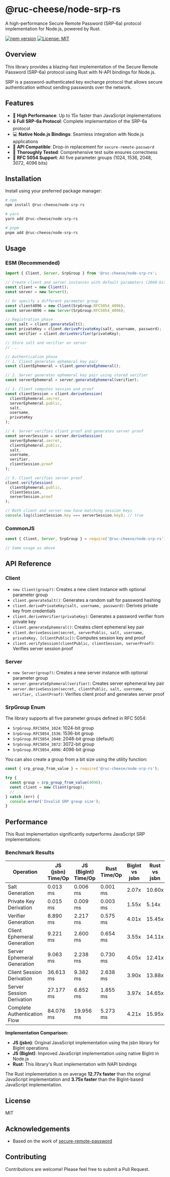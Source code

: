 # @ruc-cheese/node-srp-rs

A high-performance Secure Remote Password (SRP-6a) protocol implementation for Node.js, powered by Rust.

[![npm version](https://img.shields.io/npm/v/@ruc-cheese/node-srp-rs.svg)](https://www.npmjs.com/package/@ruc-cheese/node-srp-rs)
[![License: MIT](https://img.shields.io/badge/License-MIT-blue.svg)](https://opensource.org/licenses/MIT)

## Overview

This library provides a blazing-fast implementation of the Secure Remote Password (SRP-6a) protocol using Rust with N-API bindings for Node.js.

SRP is a password-authenticated key exchange protocol that allows secure authentication without sending passwords over the network.

## Features

- 🚀 **High Performance**: Up to 15x faster than JavaScript implementations
- 🔒 **Full SRP-6a Protocol**: Complete implementation of the SRP-6a protocol
- 💻 **Native Node.js Bindings**: Seamless integration with Node.js applications
- 🔄 **API Compatible**: Drop-in replacement for `secure-remote-password`
- 🧪 **Thoroughly Tested**: Comprehensive test suite ensures correctness
- 🔐 **RFC 5054 Support**: All five parameter groups (1024, 1536, 2048, 3072, 4096 bits)

## Installation

Install using your preferred package manager:

```bash
# npm
npm install @ruc-cheese/node-srp-rs

# yarn
yarn add @ruc-cheese/node-srp-rs

# pnpm
pnpm add @ruc-cheese/node-srp-rs
```

## Usage

### ESM (Recommended)

```javascript
import { Client, Server, SrpGroup } from '@ruc-cheese/node-srp-rs';

// Create client and server instances with default parameters (2048-bit group)
const client = new Client();
const server = new Server();

// Or specify a different parameter group
const client4096 = new Client(SrpGroup.RFC5054_4096);
const server4096 = new Server(SrpGroup.RFC5054_4096);

// Registration phase
const salt = client.generateSalt();
const privateKey = client.derivePrivateKey(salt, username, password);
const verifier = client.deriveVerifier(privateKey);

// Store salt and verifier on server
// ...

// Authentication phase
// 1. Client generates ephemeral key pair
const clientEphemeral = client.generateEphemeral();

// 2. Server generates ephemeral key pair using stored verifier
const serverEphemeral = server.generateEphemeral(verifier);

// 3. Client computes session and proof
const clientSession = client.deriveSession(
  clientEphemeral.secret,
  serverEphemeral.public,
  salt,
  username,
  privateKey
);

// 4. Server verifies client proof and generates server proof
const serverSession = server.deriveSession(
  serverEphemeral.secret,
  clientEphemeral.public,
  salt,
  username,
  verifier,
  clientSession.proof
);

// 5. Client verifies server proof
client.verifySession(
  clientEphemeral.public,
  clientSession,
  serverSession.proof
);

// Both client and server now have matching session keys
console.log(clientSession.key === serverSession.key); // true
```

### CommonJS

```javascript
const { Client, Server, SrpGroup } = require('@ruc-cheese/node-srp-rs');

// Same usage as above
```

## API Reference

### Client

- `new Client(group?)`: Creates a new client instance with optional parameter group
- `client.generateSalt()`: Generates a random salt for password hashing
- `client.derivePrivateKey(salt, username, password)`: Derives private key from credentials
- `client.deriveVerifier(privateKey)`: Generates a password verifier from private key
- `client.generateEphemeral()`: Creates client ephemeral key pair
- `client.deriveSession(secret, serverPublic, salt, username, privateKey, [clientPublic])`: Computes session key and proof
- `client.verifySession(clientPublic, clientSession, serverProof)`: Verifies server session proof

### Server

- `new Server(group?)`: Creates a new server instance with optional parameter group
- `server.generateEphemeral(verifier)`: Creates server ephemeral key pair
- `server.deriveSession(secret, clientPublic, salt, username, verifier, clientProof)`: Verifies client proof and generates server proof

### SrpGroup Enum

The library supports all five parameter groups defined in RFC 5054:

- `SrpGroup.RFC5054_1024`: 1024-bit group
- `SrpGroup.RFC5054_1536`: 1536-bit group 
- `SrpGroup.RFC5054_2048`: 2048-bit group (default)
- `SrpGroup.RFC5054_3072`: 3072-bit group
- `SrpGroup.RFC5054_4096`: 4096-bit group

You can also create a group from a bit size using the utility function:

```javascript
const { srp_group_from_value } = require('@ruc-cheese/node-srp-rs');

try {
  const group = srp_group_from_value(4096);
  const client = new Client(group);
  // ...
} catch (err) {
  console.error('Invalid SRP group size');
}
```

## Performance

This Rust implementation significantly outperforms JavaScript SRP implementations:

### Benchmark Results

| Operation | JS (jsbn) Time/Op | JS (BigInt) Time/Op | Rust Time/Op | BigInt vs jsbn | Rust vs jsbn |
|-----------|-------------------|---------------------|--------------|----------------|--------------|
| Salt Generation | 0.013 ms | 0.006 ms | 0.001 ms | 2.07x | 10.60x |
| Private Key Derivation | 0.015 ms | 0.009 ms | 0.003 ms | 1.55x | 5.14x |
| Verifier Generation | 8.890 ms | 2.217 ms | 0.575 ms | 4.01x | 15.45x |
| Client Ephemeral Generation | 9.221 ms | 2.600 ms | 0.654 ms | 3.55x | 14.11x |
| Server Ephemeral Generation | 9.063 ms | 2.238 ms | 0.730 ms | 4.05x | 12.41x |
| Client Session Derivation | 36.613 ms | 9.382 ms | 2.638 ms | 3.90x | 13.88x |
| Server Session Derivation | 27.177 ms | 6.852 ms | 1.855 ms | 3.97x | 14.65x |
| Complete Authentication Flow | 84.076 ms | 19.956 ms | 5.273 ms | 4.21x | 15.95x |

**Implementation Comparison:**
- **JS (jsbn)**: Original JavaScript implementation using the jsbn library for BigInt operations
- **JS (BigInt)**: Improved JavaScript implementation using native BigInt in Node.js
- **Rust**: This library's Rust implementation with NAPI bindings

The Rust implementation is on average **12.77x faster** than the original JavaScript implementation and **3.75x faster** than the BigInt-based JavaScript implementation.

## License

MIT

## Acknowledgements

- Based on the work of [secure-remote-password](https://github.com/LinusU/secure-remote-password)

## Contributing

Contributions are welcome! Please feel free to submit a Pull Request.
